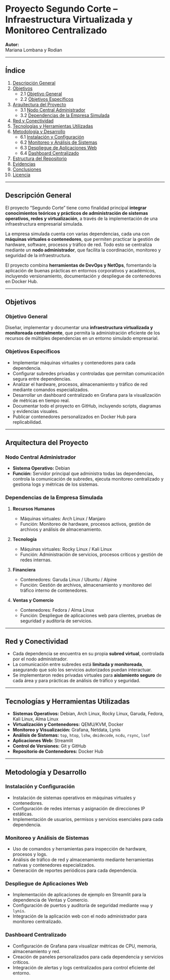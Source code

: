# Proyecto Segundo Corte – Infraestructura Virtualizada y Monitoreo Centralizado

**Autor:**  
Mariana Lombana y Rodian 

---

## Índice

1. [Descripción General](#descripción-general)  
2. [Objetivos](#objetivos)  
   - 2.1 [Objetivo General](#objetivo-general)  
   - 2.2 [Objetivos Específicos](#objetivos-específicos)  
3. [Arquitectura del Proyecto](#arquitectura-del-proyecto)  
   - 3.1 [Nodo Central Administrador](#nodo-central-administrador)  
   - 3.2 [Dependencias de la Empresa Simulada](#dependencias-de-la-empresa-simulada)  
4. [Red y Conectividad](#red-y-conectividad)  
5. [Tecnologías y Herramientas Utilizadas](#tecnologías-y-herramientas-utilizadas)  
6. [Metodología y Desarrollo](#metodología-y-desarrollo)  
   - 6.1 [Instalación y Configuración](#instalación-y-configuración)  
   - 6.2 [Monitoreo y Análisis de Sistemas](#monitoreo-y-análisis-de-sistemas)  
   - 6.3 [Despliegue de Aplicaciones Web](#despliegue-de-aplicaciones-web)  
   - 6.4 [Dashboard Centralizado](#dashboard-centralizado)  
7. [Estructura del Repositorio](#estructura-del-repositorio)  
8. [Evidencias](#evidencias)  
9. [Conclusiones](#conclusiones)  
10. [Licencia](#licencia)  

---

## Descripción General

El proyecto “Segundo Corte” tiene como finalidad principal **integrar conocimientos teóricos y prácticos de administración de sistemas operativos, redes y virtualización**, a través de la implementación de una infraestructura empresarial simulada.  

La empresa simulada cuenta con varias dependencias, cada una con **máquinas virtuales o contenedores**, que permiten practicar la gestión de hardware, software, procesos y tráfico de red. Todo esto se centraliza mediante un **nodo administrador**, que facilita la coordinación, monitoreo y seguridad de la infraestructura.

El proyecto combina **herramientas de DevOps y NetOps**, fomentando la aplicación de buenas prácticas en entornos corporativos y académicos, incluyendo versionamiento, documentación y despliegue de contenedores en Docker Hub.

---

## Objetivos

### Objetivo General
Diseñar, implementar y documentar una **infraestructura virtualizada y monitoreada centralmente**, que permita la administración eficiente de los recursos de múltiples dependencias en un entorno simulado empresarial.

### Objetivos Específicos
- Implementar máquinas virtuales y contenedores para cada dependencia.  
- Configurar subredes privadas y controladas que permitan comunicación segura entre dependencias.  
- Analizar el hardware, procesos, almacenamiento y tráfico de red mediante comandos especializados.  
- Desarrollar un dashboard centralizado en Grafana para la visualización de métricas en tiempo real.  
- Documentar todo el proyecto en GitHub, incluyendo scripts, diagramas y evidencias visuales.  
- Publicar contenedores personalizados en Docker Hub para replicabilidad.

---

## Arquitectura del Proyecto

### Nodo Central Administrador
- **Sistema Operativo:** Debian  
- **Función:** Servidor principal que administra todas las dependencias, controla la comunicación de subredes, ejecuta monitoreo centralizado y gestiona logs y métricas de los sistemas.  

### Dependencias de la Empresa Simulada

1. **Recursos Humanos**  
   - Máquinas virtuales: Arch Linux / Manjaro  
   - Función: Monitoreo de hardware, procesos activos, gestión de archivos y análisis de almacenamiento.  

2. **Tecnología**  
   - Máquinas virtuales: Rocky Linux / Kali Linux  
   - Función: Administración de servicios, procesos críticos y gestión de redes internas.  

3. **Financiera**  
   - Contenedores: Garuda Linux / Ubuntu / Alpine  
   - Función: Gestión de archivos, almacenamiento y monitoreo del tráfico interno de contenedores.  

4. **Ventas y Comercio**  
   - Contenedores: Fedora / Alma Linux  
   - Función: Despliegue de aplicaciones web para clientes, pruebas de seguridad y auditoría de servicios.

---

## Red y Conectividad

- Cada dependencia se encuentra en su propia **subred virtual**, controlada por el nodo administrador.  
- La comunicación entre subredes está **limitada y monitoreada**, asegurando que solo los servicios autorizados puedan interactuar.  
- Se implementaron redes privadas virtuales para **aislamiento seguro** de cada área y para prácticas de análisis de tráfico y seguridad.  

---

## Tecnologías y Herramientas Utilizadas

- **Sistemas Operativos:** Debian, Arch Linux, Rocky Linux, Garuda, Fedora, Kali Linux, Alma Linux  
- **Virtualización y Contenedores:** QEMU/KVM, Docker  
- **Monitoreo y Visualización:** Grafana, Netdata, Lynis  
- **Análisis de Sistemas:** `top`, `htop`, `lshw`, `dmidecode`, `ncdu`, `rsync`, `lsof`  
- **Aplicaciones Web:** Streamlit  
- **Control de Versiones:** Git y GitHub  
- **Repositorio de Contenedores:** Docker Hub  

---

## Metodología y Desarrollo

### Instalación y Configuración
- Instalación de sistemas operativos en máquinas virtuales y contenedores.  
- Configuración de redes internas y asignación de direcciones IP estáticas.  
- Implementación de usuarios, permisos y servicios esenciales para cada dependencia.

### Monitoreo y Análisis de Sistemas
- Uso de comandos y herramientas para inspección de hardware, procesos y logs.  
- Análisis de tráfico de red y almacenamiento mediante herramientas nativas y contenedores especializados.  
- Generación de reportes periódicos para cada dependencia.

### Despliegue de Aplicaciones Web
- Implementación de aplicaciones de ejemplo en Streamlit para la dependencia de Ventas y Comercio.  
- Configuración de puertos y auditoría de seguridad mediante `nmap` y `lynis`.  
- Integración de la aplicación web con el nodo administrador para monitoreo centralizado.

### Dashboard Centralizado
- Configuración de Grafana para visualizar métricas de CPU, memoria, almacenamiento y red.  
- Creación de paneles personalizados para cada dependencia y servicios críticos.  
- Integración de alertas y logs centralizados para control eficiente del entorno.

